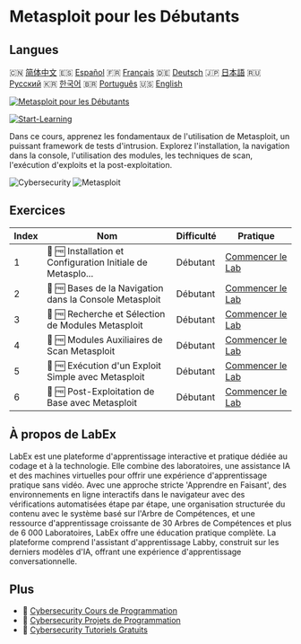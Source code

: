 # Metasploit pour les Débutants

## Langues

🇨🇳 [简体中文](README_zh.md) 🇪🇸 [Español](README_es.md) 🇫🇷 [Français](README_fr.md) 🇩🇪 [Deutsch](README_de.md) 🇯🇵 [日本語](README_ja.md) 🇷🇺 [Русский](README_ru.md) 🇰🇷 [한국어](README_ko.md) 🇧🇷 [Português](README_pt.md) 🇺🇸 [English](README.md) 

[![Metasploit pour les Débutants](https://cover-creator.labex.io/metasploit-for-beginners.png?lang=fr)](https://labex.io/fr/courses/metasploit-for-beginners)

[![Start-Learning](https://img.shields.io/badge/Start-Learning-whitesmoke?style=for-the-badge)](https://labex.io/fr/courses/metasploit-for-beginners)

Dans ce cours, apprenez les fondamentaux de l'utilisation de Metasploit, un puissant framework de tests d'intrusion. Explorez l'installation, la navigation dans la console, l'utilisation des modules, les techniques de scan, l'exécution d'exploits et la post-exploitation.

![Cybersecurity](https://img.shields.io/badge/Cybersecurity-whitesmoke?style=for-the-badge&logo=cybersecurity)
![Metasploit](https://img.shields.io/badge/Metasploit-whitesmoke?style=for-the-badge&logo=metasploit)


## Exercices

|   Index | Nom                                                         | Difficulté   | Pratique                                                                                                                            |
|---------|-------------------------------------------------------------|--------------|-------------------------------------------------------------------------------------------------------------------------------------|
|       1 | 📖 🆓 Installation et Configuration Initiale de Metasplo... | Débutant     | <a target='_blank' href='https://labex.io/fr/tutorials/linux-metasploit-installation-and-initial-setup-632603'>Commencer le Lab</a> |
|       2 | 📖 🆓 Bases de la Navigation dans la Console Metasploit     | Débutant     | <a target='_blank' href='https://labex.io/fr/tutorials/linux-metasploit-console-navigation-basics-632602'>Commencer le Lab</a>      |
|       3 | 📖 🆓 Recherche et Sélection de Modules Metasploit          | Débutant     | <a target='_blank' href='https://labex.io/fr/tutorials/linux-metasploit-module-search-and-selection-632604'>Commencer le Lab</a>    |
|       4 | 📖 🆓 Modules Auxiliaires de Scan Metasploit                | Débutant     | <a target='_blank' href='https://labex.io/fr/tutorials/linux-metasploit-auxiliary-scanning-modules-632600'>Commencer le Lab</a>     |
|       5 | 📖 🆓 Exécution d'un Exploit Simple avec Metasploit         | Débutant     | <a target='_blank' href='https://labex.io/fr/tutorials/linux-metasploit-simple-exploit-execution-632605'>Commencer le Lab</a>       |
|       6 | 📖 🆓 Post-Exploitation de Base avec Metasploit             | Débutant     | <a target='_blank' href='https://labex.io/fr/tutorials/linux-metasploit-basic-post-exploitation-632601'>Commencer le Lab</a>        |

## À propos de LabEx

LabEx est une plateforme d'apprentissage interactive et pratique dédiée au codage et à la technologie. Elle combine des laboratoires, une assistance IA et des machines virtuelles pour offrir une expérience d'apprentissage pratique sans vidéo. Avec une approche stricte 'Apprendre en Faisant', des environnements en ligne interactifs dans le navigateur avec des vérifications automatisées étape par étape, une organisation structurée du contenu avec le système basé sur l'Arbre de Compétences, et une ressource d'apprentissage croissante de 30 Arbres de Compétences et plus de 6 000 Laboratoires, LabEx offre une éducation pratique complète. La plateforme comprend l'assistant d'apprentissage Labby, construit sur les derniers modèles d'IA, offrant une expérience d'apprentissage conversationnelle.

## Plus

- 🔗 [Cybersecurity Cours de Programmation](https://github.com/labex-labs/awesome-programming-courses)
- 🔗 [Cybersecurity Projets de Programmation](https://github.com/labex-labs/awesome-programming-projects)
- 🔗 [Cybersecurity Tutoriels Gratuits](https://github.com/labex-labs/cybersecurity-free-tutorials)

